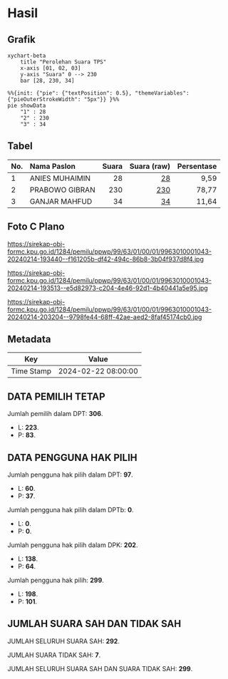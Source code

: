 # Hasil

## Grafik

```mermaid
xychart-beta
    title "Perolehan Suara TPS"
    x-axis [01, 02, 03]
    y-axis "Suara" 0 --> 230
    bar [28, 230, 34]
```

```mermaid
%%{init: {"pie": {"textPosition": 0.5}, "themeVariables": {"pieOuterStrokeWidth": "5px"}} }%%
pie showData
    "1" : 28
    "2" : 230
    "3" : 34
```

## Tabel

| No. | Nama Paslon    | Suara | Suara (raw) | Persentase |
|:--- |:-------------- | -----:| -----------:| ----------:|
| 1   | ANIES MUHAIMIN | 28    | [28][p-1]   | 9,59       |
| 2   | PRABOWO GIBRAN | 230   | [230][p-2]  | 78,77      |
| 3   | GANJAR MAHFUD  | 34    | [34][p-3]   | 11,64      |


[p-1]: https://github.com/gigit-pemilu/pemilu-2024-99-luar-negeri/blob/main/pilpres/hitung-suara/sub/99-luar-negeri/sub/63-kuching-malaysia/sub/01-kuching-malaysia/sub/0001-kuching-malaysia/sub/043-ksk-038/sub/paslon-1.txt
[p-2]: https://github.com/gigit-pemilu/pemilu-2024-99-luar-negeri/blob/main/pilpres/hitung-suara/sub/99-luar-negeri/sub/63-kuching-malaysia/sub/01-kuching-malaysia/sub/0001-kuching-malaysia/sub/043-ksk-038/sub/paslon-2.txt
[p-3]: https://github.com/gigit-pemilu/pemilu-2024-99-luar-negeri/blob/main/pilpres/hitung-suara/sub/99-luar-negeri/sub/63-kuching-malaysia/sub/01-kuching-malaysia/sub/0001-kuching-malaysia/sub/043-ksk-038/sub/paslon-3.txt

## Foto C Plano

https://sirekap-obj-formc.kpu.go.id/1284/pemilu/ppwp/99/63/01/00/01/9963010001043-20240214-193440--f161205b-df42-494c-86b8-3b04f937d8f4.jpg

https://sirekap-obj-formc.kpu.go.id/1284/pemilu/ppwp/99/63/01/00/01/9963010001043-20240214-193513--e5d82973-c204-4e46-92d1-4b40441a5e95.jpg

https://sirekap-obj-formc.kpu.go.id/1284/pemilu/ppwp/99/63/01/00/01/9963010001043-20240214-203204--9798fe44-68ff-42ae-aed2-8faf45174cb0.jpg


## Metadata

| Key        | Value               |
| ---------- | ------------------- |
| Time Stamp | 2024-02-22 08:00:00 |


## DATA PEMILIH TETAP

Jumlah pemilih dalam DPT: **306**.
 * L: **223**.
 * P: **83**.

## DATA PENGGUNA HAK PILIH

Jumlah pengguna hak pilih dalam DPT: **97**.
 * L: **60**.
 * P: **37**.

Jumlah pengguna hak pilih dalam DPTb: **0**.
 * L: **0**.
 * P: **0**.

Jumlah pengguna hak pilih dalam DPK: **202**.
 * L: **138**.
 * P: **64**.

Jumlah pengguna hak pilih: **299**.
 * L: **198**.
 * P: **101**.

## JUMLAH SUARA SAH DAN TIDAK SAH

JUMLAH SELURUH SUARA SAH: **292**.

JUMLAH SUARA TIDAK SAH: **7**.

JUMLAH SELURUH SUARA SAH DAN SUARA TIDAK SAH: **299**.



